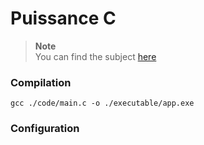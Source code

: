 # Puissance C
> **Note** <br>
> You can find the subject [here]()

### Compilation
```
gcc ./code/main.c -o ./executable/app.exe

```

### Configuration


